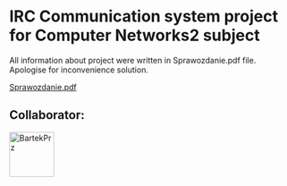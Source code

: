 # IRC Communication system project for Computer Networks2 subject

All information about project were written in Sprawozdanie.pdf file. Apologise for inconvenience solution.


<a href="https://github.com/NaIwo/IRC-Communication-system/blob/master/Sprawozdanie.pdf">Sprawozdanie.pdf</a>


## Collaborator:

<a href="https://github.com/BartekPrz"><img src="https://avatars3.githubusercontent.com/u/38264818?s=400&v=4" title="BartekPrz" width="80" height="80"></a>
